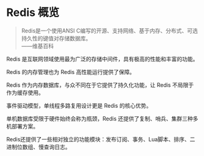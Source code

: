 #  Redis 概览

> Redis是一个使用ANSI C编写的开源、支持网络、基于内存、分布式、可选持久性的键值对存储数据库。
> <br>
> ——维基百科

Redis 是互联网领域使用最为广泛的存储中间件，具有极高的性能和丰富的功能。

Redis 的内存管理也为 Redis 高性能运行提供了保障。

Redis 作为内存数据库，与众不同在于它提供了持久化功能，让 Redis 不局限于作为缓存使用。

事件驱动模型，单线程多路复用设计更是 Redis 的核心优势。

单机数据库受限于硬件始终会称为瓶颈，Redis 还提供了复制、哨兵、集群三种多机部署方案。

Redis还提供了一些相对独立的功能模块：发布订阅、事务、Lua脚本、排序、二进制位数组、慢查询日志。